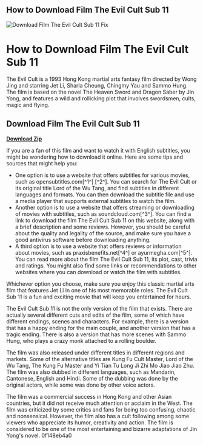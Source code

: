 ## How to Download Film The Evil Cult Sub 11

 
![Download Film The Evil Cult Sub 11 Fix](https://m.media-amazon.com/images/M/MV5BNWI5ODc4MTAtN2U2NC00ZDk3LWE3NjAtNjIyODE2YTlhYjYwXkEyXkFqcGdeQXVyOTA3ODI3NDA@._V1_FMjpg_UX1000_.jpg)

 
# How to Download Film The Evil Cult Sub 11
 
The Evil Cult is a 1993 Hong Kong martial arts fantasy film directed by Wong Jing and starring Jet Li, Sharla Cheung, Chingmy Yau and Sammo Hung. The film is based on the novel The Heaven Sword and Dragon Saber by Jin Yong, and features a wild and rollicking plot that involves swordsmen, cults, magic and flying.
 
## Download Film The Evil Cult Sub 11


[**Download Zip**](https://www.google.com/url?q=https%3A%2F%2Furlgoal.com%2F2tKLB6&sa=D&sntz=1&usg=AOvVaw2dwtNj6UiXT4WC046MS0tn)

 
If you are a fan of this film and want to watch it with English subtitles, you might be wondering how to download it online. Here are some tips and sources that might help you:
 
- One option is to use a website that offers subtitles for various movies, such as opensubtitles.com[^1^] [^2^]. You can search for The Evil Cult or its original title Lord of the Wu Tang, and find subtitles in different languages and formats. You can then download the subtitle file and use a media player that supports external subtitles to watch the film.
- Another option is to use a website that offers streaming or downloading of movies with subtitles, such as soundcloud.com[^3^]. You can find a link to download the film The Evil Cult Sub 11 on this website, along with a brief description and some reviews. However, you should be careful about the quality and legality of the source, and make sure you have a good antivirus software before downloading anything.
- A third option is to use a website that offers reviews or information about movies, such as praxisbenefits.net[^4^] or ayurmegha.com[^5^]. You can read more about the film The Evil Cult Sub 11, its plot, cast, trivia and ratings. You might also find some links or recommendations to other websites where you can download or watch the film with subtitles.

Whichever option you choose, make sure you enjoy this classic martial arts film that features Jet Li in one of his most memorable roles. The Evil Cult Sub 11 is a fun and exciting movie that will keep you entertained for hours.
  
The Evil Cult Sub 11 is not the only version of the film that exists. There are actually several different cuts and edits of the film, some of which have different endings, scenes and characters. For example, there is a version that has a happy ending for the main couple, and another version that has a tragic ending. There is also a version that has more scenes with Sammo Hung, who plays a crazy monk attached to a rolling boulder.
 
The film was also released under different titles in different regions and markets. Some of the alternative titles are Kung Fu Cult Master, Lord of the Wu Tang, The Kung Fu Master and Yi Tian Tu Long Ji Zhi Mo Jiao Jiao Zhu. The film was also dubbed in different languages, such as Mandarin, Cantonese, English and Hindi. Some of the dubbing was done by the original actors, while some was done by other voice actors.
 
The film was a commercial success in Hong Kong and other Asian countries, but it did not receive much attention or acclaim in the West. The film was criticized by some critics and fans for being too confusing, chaotic and nonsensical. However, the film also has a cult following among some viewers who appreciate its humor, creativity and action. The film is considered to be one of the most entertaining and bizarre adaptations of Jin Yong's novel.
 0f148eb4a0

